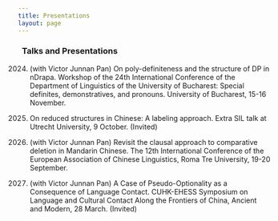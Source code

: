 ```yaml
---
title: Presentations
layout: page
---
```


### &nbsp;&nbsp;Talks and Presentations

2024. (with Victor Junnan Pan) On poly-definiteness and the structure of DP in nDrapa. Workshop of the 24th International Conference of the Department of Linguistics of the University of Bucharest: Special definites, demonstratives, and pronouns. University of Bucharest, 15-16 November. 

2024. On reduced structures in Chinese: A labeling approach. Extra SIL talk at Utrecht University, 9 October. (Invited)

2024. (with Victor Junnan Pan) Revisit the clausal approach to comparative deletion in Mandarin Chinese. The 12th International Conference of the European Association of Chinese Linguistics, Roma Tre University, 19-20 September.
      
2024. (with Victor Junnan Pan) A Case of Pseudo-Optionality as a Consequence of Language Contact. CUHK-EHESS Symposium on Language and Cultural Contact Along the Frontiers of China, Ancient and Modern, 28 March. (Invited)



